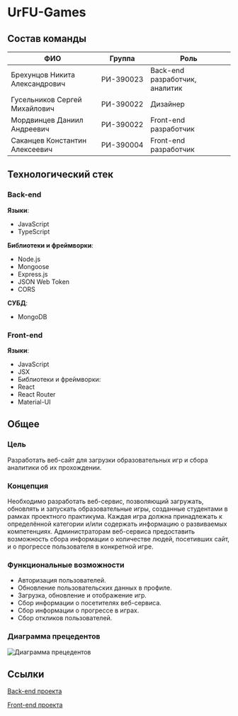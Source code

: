 # UrFU-Games
## Состав команды
ФИО|Группа|Роль
-|-|-
Брехунцов Никита Александрович|РИ-390023|Back-end разработчик, аналитик
Гусельников Сергей Михайлович|РИ-390022|Дизайнер
Мордвинцев Даниил Андреевич|РИ-390022|Front-end разработчик
Саканцев Константин Алексеевич|РИ-390004|Front-end разработчик
## Технологический стек

### Back-end
**Языки**:
* JavaScript
* TypeScript

**Библиотеки и фреймворки**:
* Node.js
* Mongoose
* Express.js
* JSON Web Token
* CORS

**СУБД**:
* MongoDB

### Front-end
**Языки**:
* JavaScript
* JSX
* Библиотеки и фреймворки:
* React
* React Router
* Material-UI

## Общее
### Цель
Разработать веб-сайт для загрузки образовательных игр и сбора аналитики об их прохождении.
### Концепция
Необходимо разработать веб-сервис, позволяющий загружать, обновлять и запускать образовательные игры, созданные студентами в рамках проектного практикума. Каждая игра должна принадлежать к определённой категории и/или содержать информацию о развиваемых компетенциях. 
Администраторам веб-сервиса предоставить возможность сбора информации о количестве людей, посетивших сайт, и о прогрессе пользователя в конкретной игре.
### Функциональные возможности
* Авторизация пользователей.
* Обновление пользовательских данных в профиле.
* Загрузка, обновление и отображение игр.
* Сбор информации о посетителях веб-сервиса.
* Сбор информации о прогрессе в играх.
* Сбор откликов пользователей.
### Диаграмма прецедентов
![Диаграмма прецедентов](https://user-images.githubusercontent.com/22858278/155887064-2e80d565-ed59-486d-938f-17fc0df3c038.png)


## Ссылки
[Back-end проекта](https://github.com/POWER-OF-YOUTH/urfu-games-server)

[Front-end проекта](https://github.com/POWER-OF-YOUTH/urfu-games-client)
